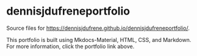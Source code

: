 ﻿# dennisjdufreneportfolio

 Source files for https://dennisjdufrene.github.io/dennisjdufreneportfolio/.

This portfolio is built using Mkdocs-Material, HTML, CSS, and Markdown. For more information, click the portfolio link above. 
